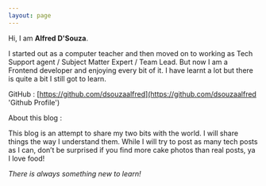 ```yaml
---
layout: page
---
```

Hi, I am **Alfred D'Souza**.

I started out as a computer teacher and then moved on to working as Tech Support agent / Subject Matter Expert / Team Lead. But now I am a Frontend developer and enjoying every bit of it. I have learnt a lot but there is quite a bit I still got to learn.

GitHub : [https://github.com/dsouzaalfred](https://github.com/dsouzaalfred 'Github Profile')

About this blog :

This blog is an attempt to share my two bits with the world. I will share things the way I understand them. While I will try to post as many tech posts as I can, don’t be surprised if you find more cake photos than real posts, ya I love food!

_There is always something new to learn!_
